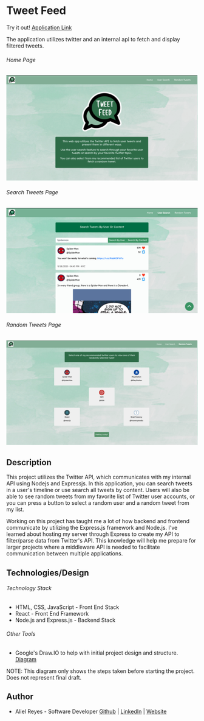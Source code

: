 # Tweet Feed

Try it out! [Application Link](https://areyesfigueroa.github.io/SnakeGame/)

The application utilizes twitter and an internal api to fetch and display filtered tweets.

###### Home Page
![Home Page](./assets/home.png)
###### Search Tweets Page
![Search Tweets Page](./assets/search.png)
###### Random Tweets Page
![Random Tweets Page](./assets/random.png)

## Description
This project utilizes the Twitter API, which communicates with my internal API using Nodejs and Expressjs. In this application, you can search tweets in a user's timeline or use search all tweets by content. Users will also be able to see random tweets from my favorite list of Twitter user accounts, or you can press a button to select a random user and a random tweet from my list. 

Working on this project has taught me a lot of how backend and frontend communicate by utilizing the Express.js framework and Node.js. I've learned about hosting my server through Express to create my API to filter/parse data from Twitter's API. This knowledge will help me prepare for larger projects where a middleware API is needed to facilitate communication between multiple applications.

## Technologies/Design

###### Technology Stack
- HTML, CSS, JavaScript - Front End Stack
- React - Front End Framework
- Node.js and Express.js - Backend Stack

###### Other Tools
- Google's Draw.IO to help with initial project design and structure. [Diagram](https://drive.google.com/file/d/1fp8kN2SZyzLquBkoplWM_Ok0oyQqpofA/view?usp=sharing)

NOTE: This diagram only shows the steps taken before starting the project. Does not represent final draft. 

## Author
- Aliel Reyes - Software Developer [Github](https://github.com/Areyesfigueroa) | [LinkedIn](https://www.linkedin.com/in/alielreyes/) | [Website](https://alielreyes.netlify.app/)


